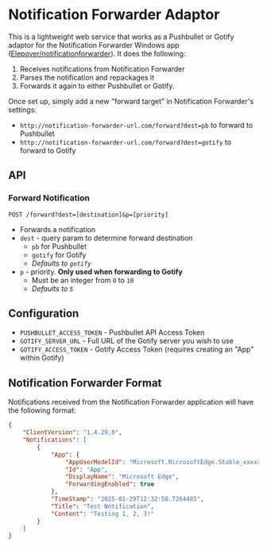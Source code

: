 # Notification Forwarder Adaptor
This is a lightweight web service that works as a Pushbullet or Gotify adaptor for the Notification Forwarder Windows app ([Elepover/notificationforwarder](https://github.com/Elepover/notificationforwarder)). It does the following:

1. Receives notifications from Notification Forwarder
1. Parses the notification and repackages it
1. Forwards it again to either Pushbullet or Gotify.

Once set up, simply add a new "forward target" in Notification Forwarder's settings: 

- `http://notification-forwarder-url.com/forward?dest=pb` to forward to Pushbullet
- `http://notification-forwarder-url.com/forward?dest=gotify` to forward to Gotify

## API

### Forward Notification
`POST /forward?dest=[destination]&p=[priority]`
- Forwards a notification
- `dest` - query param to determine forward destination
   - `pb` for Pushbullet
   - `gotify` for Gotify
   - _Defaults to `gotify`_
- `p` - priority. **Only used when forwarding to Gotify**
   - Must be an integer from `0` to `10`
   - _Defaults to `5`_

## Configuration

- `PUSHBULLET_ACCESS_TOKEN` - Pushbullet API Access Token
- `GOTIFY_SERVER_URL` - Full URL of the Gotify server you wish to use
- `GOTIFY_ACCESS_TOKEN` - Gotify Access Token (requires creating an "App" within Gotify)

## Notification Forwarder Format
Notifications received from the Notification Forwarder application will have the following format:

```json
{
    "ClientVersion": "1.4.29.0",
    "Notifications": [
        {
            "App": {
                "AppUserModelId": "Microsoft.MicrosoftEdge.Stable_xxxxxx!App",
                "Id": "App",
                "DisplayName": "Microsoft Edge",
                "ForwardingEnabled": true
            },
            "TimeStamp": "2025-01-29T12:32:50.7264485",
            "Title": "Test Notification", 
            "Content": "Testing 1, 2, 3!"
        }
    ]
}
```
